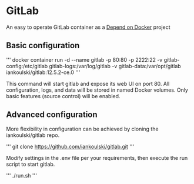 # GitLab
An easy to operate GitLab container as a [Depend on Docker](https://github.com/iankoulski/depend-on-docker) project

## Basic configuration

'''
	docker container run -d --name gitlab -p 80:80 -p 2222:22 -v gitlab-config:/etc/gitlab gitlab-logs:/var/log/gitlab -v gitlab-data:/var/opt/gitlab iankoulski/gitlab:12.5.2-ce.0
'''

This command will start gitlab and expose its web UI on port 80. All configuration, logs, and data will be stored in named Docker volumes. Only basic features (source control) will be enabled.

## Advanced configuration

More flexibility in configuration can be achieved by cloning the iankoulski/gitlab repo.

'''
	git clone https://github.com/iankoulski/gitlab.git
'''

Modify settings in the .env file per your requirements, then execute the run script to start gitlab.

'''
	./run.sh
'''


